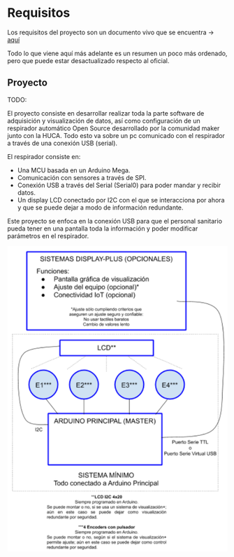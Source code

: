 # Requisitos

Los requisitos del proyecto son un documento vivo que se encuentra -> [aquí](https://docs.google.com/document/d/1lItbWZhYFjCUJKEzwG3V0N3ZbFNCW4r7WvXlSnQcjlk/edit?usp=sharing)

Todo lo que viene aquí más adelante es un resumen un poco más ordenado, pero que puede estar desactualizado respecto al oficial.

## Proyecto

TODO:

El proyecto consiste en desarrollar realizar toda la parte software de adquisición y visualización de datos, así como configuración de un respirador automático Open Source desarrollado por la comunidad maker junto con la HUCA. Todo esto va sobre un pc comunicado con el respirador a través de una conexión USB (serial).

El respirador consiste en:

- Una MCU basada en un Arduino Mega.
- Comunicación con sensores a través de SPI.
- Conexión USB a través del Serial (Serial0) para poder mandar y recibir datos.
- Un display LCD conectado por I2C con el que se interacciona por ahora y que se puede dejar a modo de información redundante.

Este proyecto se enfoca en la conexión USB para que el personal sanitario pueda tener en una pantalla toda la información y poder modificar parámetros en el respirador.

![Arquitectura del proyecto en conjunto](../img/arquitectura.png)
